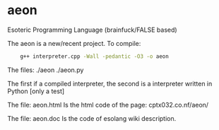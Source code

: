 # aeon
Esoteric Programming Language (brainfuck/FALSE based)

The aeon is a new/recent project.
To compile:
```sh
	g++ interpreter.cpp -Wall -pedantic -O3 -o aeon
```

The files:
	./aeon
	./aeon.py

The first if a compiled interpreter, the second is a interpreter written in Python [only a test]

 The file:
 	aeon.html
 Is the html code of the page:
 	cptx032.co.nf/aeon/
 
 The file:
 	aeon.doc
 Is the code of esolang wiki description.
